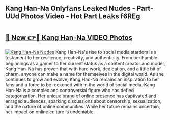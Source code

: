 ## Kang Han-Na Onlyf𝚊ns Le𝚊ked N𝚞des - Part-UUd Photos Video - Hot Part Le𝚊ks f6REg

# <h2><a href="http://ac24753.deff.icu/?id=Kang+Han-Na">🔗 New 👉🔴 Kang Han-Na VIDEO Photos</a></h2>

[![Kang Han-Na N𝚞des](https://i.imgur.com/rIISA9y.gif)](http://ac24753.deff.icu/?id=Kang+Han-Na)
Kang Han-Na's rise to social media stardom is a testament to her resilience, creativity, and authenticity. From her humble beginnings as a gamer to her current status as a content creator and model, Kang Han-Na has proven that with hard work, dedication, and a little bit of charm, anyone can make a name for themselves in the digital world. As she continues to grow and evolve, Kang Han-Na remains an inspiration to her fans and a force to be reckoned with in the world of social media. Kang Han-Na is a complex and controversial figure who has defied categorization. Her unique brand of online presence has captivated and enraged audiences, sparking discussions about censorship, sexualization, and the nature of online communities. While her future remains uncertain, her impact on online culture is undeniable.
